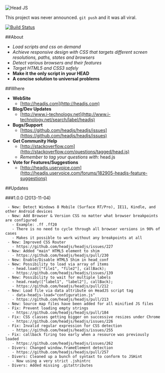 ![Head JS](http://headjs.com/site/assets/img/logo-big.png)

This project was never announced. `git push` and it was all viral.

[![Build Status](https://travis-ci.org/headjs/headjs.png?branch=master)](https://travis-ci.org/headjs/headjs)

##About
  * _Load scripts and css on demand_
  * _Achieve responsive design with CSS that targets different screen resolutions, paths, states and browsers_
  * _Detect various browsers and their features_
  * _Target HTML5 and CSS3 safely_
  * __Make it the only script in your HEAD__
  * __A concise solution to universal problems__


##Where
* __WebSite__
  * [http://headjs.com](http://headjs.com)
* __Blog/Dev Updates__
  * [http://www.i-technology.net](http://www.i-technology.net/search/label/headjs)
* __Bugs/Support__
  * [https://github.com/headjs/headjs/issues](https://github.com/headjs/headjs/issues)
* __Get Community Help__
  * [http://stackoverflow.com](http://stackoverflow.com/questions/tagged/head.js)
  * _Remember to tag your questions with_: head.js
* __Vote for Features/Suggestions__
  * [http://headjs.uservoice.com](http://headjs.uservoice.com/forums/182905-headjs-feature-suggestions)

##Updates

###1.0.0 (2013-11-04)

	 - New: Detect Windows 8 Mobile (Surface RT/Pro), IE11, Kindle, and other Android devices
	 - New: Add Browser & Version CSS no matter what browser breakpoints are configured
	   - Example: .ff .ff20
	   - There is no need to cycle through all browser versions in 90% of cases
	   - Makes it possible to work without any breakpoints at all
	 - New: Improved CSS Router
	   - https://github.com/headjs/headjs/issues/227
	 - New: Added "main" HTML5 element to shim
	   - https://github.com/headjs/headjs/pull/230
	 - New: Enable/Disable HTML5 Shim in head_conf
	 - New: Possibility to load via array of items
	   - head.load(["file1", "file2"], callBack);
	   - https://github.com/headjs/headjs/issues/139
	 - New: Possibility to wait for multiple labels
	   - head.ready(["label1", "label2"], callBack);
	   - https://github.com/headjs/headjs/pull/212
	 - New: Load file via data attribute on HeadJS script tag
	   - data-headjs-load="configuration.js"
	   - https://github.com/headjs/headjs/pull/213
	 - New: Source map files have been added for all minified JS files
	 - Fix: Prevent loading empty strings
	   - https://github.com/headjs/headjs/pull/184
	 - Fix: CSS classes getting bigger on successive resizes under Chrome
	   - https://github.com/headjs/headjs/issues/226 
	 - Fix: Invalid regular expression for CSS detection
	   - https://github.com/headjs/headjs/issues/255
	 - Fix: callback firing too early when a resource was previously loaded
	   - https://github.com/headjs/headjs/issues/262
	 - Divers: Changed window.frameElement detection
	   - https://github.com/headjs/headjs/pull/257
	 - Divers: Cleaned up a bunch of syntaxt to conform to JSHint
	   - Now using a very strict .jshintrc
	 - Divers: Added missing .gitattributes
